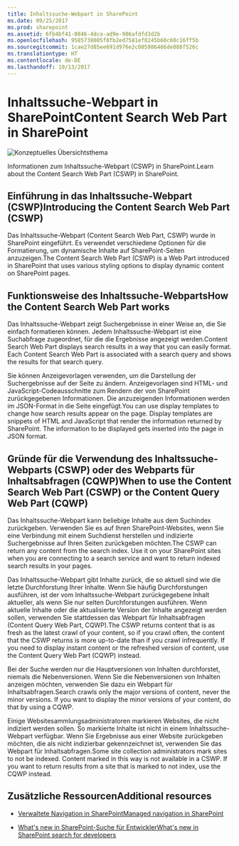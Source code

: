 ```yaml
---
title: Inhaltssuche-Webpart in SharePoint
ms.date: 09/25/2017
ms.prod: sharepoint
ms.assetid: 6fb4bf41-0846-4dca-ad9e-906afdfd3d2b
ms.openlocfilehash: 9585738005f8fb2ed7581ef8245b60c60c16ff5b
ms.sourcegitcommit: 1cae27d85ee691d976e2c085986466de088f526c
ms.translationtype: HT
ms.contentlocale: de-DE
ms.lasthandoff: 10/13/2017
---
```

# <a name="content-search-web-part-in-sharepoint"></a><span data-ttu-id="16ce6-102">Inhaltssuche-Webpart in SharePoint</span><span class="sxs-lookup"><span data-stu-id="16ce6-102">Content Search Web Part in SharePoint</span></span>

  
    
    
![Konzeptuelles Übersichtsthema](../images/mod_icon_badge_conoverview.png)
  
    
    

  
    
    

  
    
    
<span data-ttu-id="16ce6-104">Informationen zum Inhaltssuche-Webpart (CSWP) in SharePoint.</span><span class="sxs-lookup"><span data-stu-id="16ce6-104">Learn about the Content Search Web Part (CSWP) in SharePoint.</span></span>
## <a name="introducing-the-content-search-web-part-cswp"></a><span data-ttu-id="16ce6-105">Einführung in das Inhaltssuche-Webpart (CSWP)</span><span class="sxs-lookup"><span data-stu-id="16ce6-105">Introducing the Content Search Web Part (CSWP)</span></span>
<span data-ttu-id="16ce6-106"><a name="SP15_CSWP_IntroducingCSWP"> </a></span><span class="sxs-lookup"><span data-stu-id="16ce6-106"></span></span>

<span data-ttu-id="16ce6-107">Das Inhaltssuche-Webpart (Content Search Web Part, CSWP) wurde in SharePoint eingeführt. Es verwendet verschiedene Optionen für die Formatierung, um dynamische Inhalte auf SharePoint-Seiten anzuzeigen.</span><span class="sxs-lookup"><span data-stu-id="16ce6-107">The Content Search Web Part (CSWP) is a Web Part introduced in SharePoint that uses various styling options to display dynamic content on SharePoint pages.</span></span>
  
    
    

## <a name="how-the-content-search-web-part-works"></a><span data-ttu-id="16ce6-108">Funktionsweise des Inhaltssuche-Webparts</span><span class="sxs-lookup"><span data-stu-id="16ce6-108">How the Content Search Web Part works</span></span>
<span data-ttu-id="16ce6-109"><a name="SP15_CSWP_HowCSWPWorks"> </a></span><span class="sxs-lookup"><span data-stu-id="16ce6-109"></span></span>

<span data-ttu-id="16ce6-p101">Das Inhaltssuche-Webpart zeigt Suchergebnisse in einer Weise an, die Sie einfach formatieren können. Jedem Inhaltssuche-Webpart ist eine Suchabfrage zugeordnet, für die die Ergebnisse angezeigt werden.</span><span class="sxs-lookup"><span data-stu-id="16ce6-p101">Content Search Web Part displays search results in a way that you can easily format. Each Content Search Web Part is associated with a search query and shows the results for that search query.</span></span>
  
    
    
<span data-ttu-id="16ce6-p102">Sie können Anzeigevorlagen verwenden, um die Darstellung der Suchergebnisse auf der Seite zu ändern. Anzeigevorlagen sind HTML- und JavaScript-Codeausschnitte zum Rendern der von SharePoint zurückgegebenen Informationen. Die anzuzeigenden Informationen werden im JSON-Format in die Seite eingefügt.</span><span class="sxs-lookup"><span data-stu-id="16ce6-p102">You can use display templates to change how search results appear on the page. Display templates are snippets of HTML and JavaScript that render the information returned by SharePoint. The information to be displayed gets inserted into the page in JSON format.</span></span> 
  
    
    

## <a name="when-to-use-the-content-search-web-part-cswp-or-the-content-query-web-part-cqwp"></a><span data-ttu-id="16ce6-115">Gründe für die Verwendung des Inhaltssuche-Webparts (CSWP) oder des Webparts für Inhaltsabfragen (CQWP)</span><span class="sxs-lookup"><span data-stu-id="16ce6-115">When to use the Content Search Web Part (CSWP) or the Content Query Web Part (CQWP)</span></span>
<span data-ttu-id="16ce6-116"><a name="SP15_CSWP_WhenToUseCSWPorCQWP"> </a></span><span class="sxs-lookup"><span data-stu-id="16ce6-116"></span></span>

<span data-ttu-id="16ce6-p103">Das Inhaltssuche-Webpart kann beliebige Inhalte aus dem Suchindex zurückgeben. Verwenden Sie es auf Ihren SharePoint-Websites, wenn Sie eine Verbindung mit einem Suchdienst herstellen und indizierte Suchergebnisse auf Ihren Seiten zurückgeben möchten.</span><span class="sxs-lookup"><span data-stu-id="16ce6-p103">The CSWP can return any content from the search index. Use it on your SharePoint sites when you are connecting to a search service and want to return indexed search results in your pages.</span></span> 
  
    
    
<span data-ttu-id="16ce6-p104">Das Inhaltssuche-Webpart gibt Inhalte zurück, die so aktuell sind wie die letzte Durchforstung Ihrer Inhalte. Wenn Sie häufig Durchforstungen ausführen, ist der vom Inhaltssuche-Webpart zurückgegebene Inhalt aktueller, als wenn Sie nur selten Durchforstungen ausführen. Wenn aktuelle Inhalte oder die aktualisierte Version der Inhalte angezeigt werden sollen, verwenden Sie stattdessen das Webpart für Inhaltsabfragen (Content Query Web Part, CQWP).</span><span class="sxs-lookup"><span data-stu-id="16ce6-p104">The CSWP returns content that is as fresh as the latest crawl of your content, so if you crawl often, the content that the CSWP returns is more up-to-date than if you crawl infrequently. If you need to display instant content or the refreshed version of content, use the Content Query Web Part (CQWP) instead.</span></span>
  
    
    
<span data-ttu-id="16ce6-p105">Bei der Suche werden nur die Hauptversionen von Inhalten durchforstet, niemals die Nebenversionen. Wenn Sie die Nebenversionen von Inhalten anzeigen möchten, verwenden Sie dazu ein Webpart für Inhaltsabfragen.</span><span class="sxs-lookup"><span data-stu-id="16ce6-p105">Search crawls only the major versions of content, never the minor versions. If you want to display the minor versions of your content, do that by using a CQWP.</span></span>
  
    
    
<span data-ttu-id="16ce6-p106">Einige Websitesammlungsadministratoren markieren Websites, die nicht indiziert werden sollen. So markierte Inhalte ist nicht in einem Inhaltssuche-Webpart verfügbar. Wenn Sie Ergebnisse aus einer Website zurückgeben möchten, die als nicht indizierbar gekennzeichnet ist, verwenden Sie das Webpart für Inhaltsabfragen.</span><span class="sxs-lookup"><span data-stu-id="16ce6-p106">Some site collection administrators mark sites to not be indexed. Content marked in this way is not available in a CSWP. If you want to return results from a site that is marked to not index, use the CQWP instead.</span></span>
  
    
    

## <a name="additional-resources"></a><span data-ttu-id="16ce6-126">Zusätzliche Ressourcen</span><span class="sxs-lookup"><span data-stu-id="16ce6-126">Additional resources</span></span>
<span data-ttu-id="16ce6-127"><a name="SP15_CSWP_AdditionalResources"> </a></span><span class="sxs-lookup"><span data-stu-id="16ce6-127"></span></span>


-  [<span data-ttu-id="16ce6-128">Verwaltete Navigation in SharePoint</span><span class="sxs-lookup"><span data-stu-id="16ce6-128">Managed navigation in SharePoint</span></span>](managed-navigation-in-sharepoint.md)
    
  
-  [<span data-ttu-id="16ce6-129">What's new in SharePoint-Suche für Entwickler</span><span class="sxs-lookup"><span data-stu-id="16ce6-129">What's new in SharePoint search for developers</span></span>](what-s-new-in-sharepoint-search-for-developers.md)
    
  

